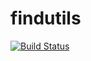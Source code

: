# findutils

[![Build Status](https://travis-ci.org/google/findutils.svg?branch=master)](https://travis-ci.org/google/findutils)
